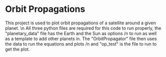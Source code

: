 # Orbit Propagations
This project is used to plot orbit propagations of a satellite around a given planet. \n
All three python files are required for this code to run properly, the "planetary_data" file has the Earth and the Sun as options /n
to run as well as a template to add other planets in. The "OrbitPropagator" file then uses the data to run the equations and plots /n
and "op_test" is the file to run to get the plot.
